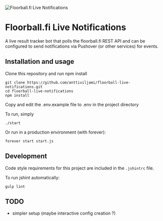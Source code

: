 ![Floorball.fi Live Notifications](https://raw.githubusercontent.com/suvisannisofia/floorball-live-notifications/master/assets/images/cover.jpg)

# Floorball.fi Live Notifications

A live result tracker bot that polls the floorball.fi REST API and can be configured to send notifications via Pushover (or other services) for events.

## Installation and usage

Clone this repository and run npm install

```
git clone https://github.com/anttiviljami/floorball-live-notifications.git
cd floorball-live-notifications
npm install
```

Copy and edit the .env.example file to .env in the project directory

To run, simply
```
./start
```

Or run in a production environment (with forever):
```
forever start start.js
```

## Development

Code style requirements for this project are included in the `.jshintrc` file.

To run jshint automatically:

```
gulp lint
```

## TODO

- simpler setup (maybe interactive config creation ?)
